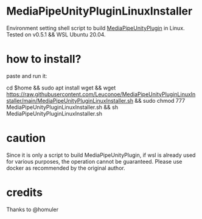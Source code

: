 # MediaPipeUnityPluginLinuxInstaller

Environment setting shell script to build [MediaPipeUnityPlugin](https://github.com/homuler/MediaPipeUnityPlugin) in Linux.
Tested on v0.5.1 && WSL Ubuntu 20.04.

# how to install?
paste and run it:

cd $home && sudo apt install wget && wget https://raw.githubusercontent.com/Leuconoe/MediaPipeUnityPluginLinuxInstaller/main/MediaPipeUnityPluginLinuxInstaller.sh && sudo chmod 777 MediaPipeUnityPluginLinuxInstaller.sh && sh MediaPipeUnityPluginLinuxInstaller.sh

# caution

Since it is only a script to build MediaPipeUnityPlugin, if wsl is already used for various purposes, the operation cannot be guaranteed. Please use docker as recommended by the original author.

# credits

Thanks to @homuler
